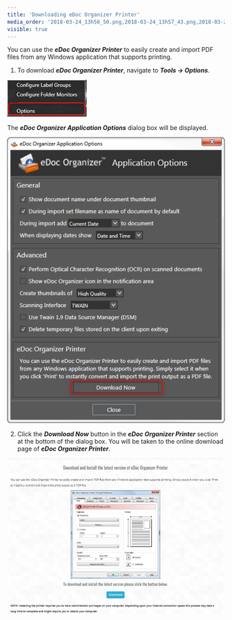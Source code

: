 ```yaml
---
title: 'Downloading eDoc Organizer Printer'
media_order: '2018-03-24_13h56_50.png,2018-03-24_13h57_43.png,2018-03-24_14h00_30.png'
visible: true
---
```


You can use the _**eDoc Organizer Printer**_ to easily create and import PDF files from any Windows application that supports printing.

1. To download _**eDoc Organizer Printer**_, navigate to _**Tools -> Options**_.

![](2018-03-24_13h56_50.png)

The _**eDoc Organizer Application Options**_ dialog box will be displayed.

![](2018-03-24_13h57_43.png)

2. Click the _**Download Now**_ button in the _**eDoc Organizer Printer**_ section at the bottom of the dialog box. You will be taken to the online download page of _**eDoc Organizer Printer**_.

![](2018-03-24_14h00_30.png)